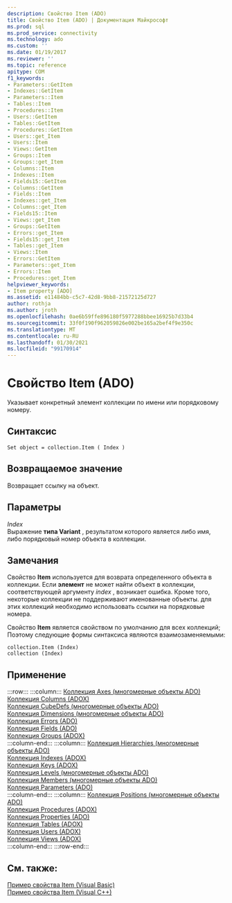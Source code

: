```yaml
---
description: Свойство Item (ADO)
title: Свойство Item (ADO) | Документация Майкрософт
ms.prod: sql
ms.prod_service: connectivity
ms.technology: ado
ms.custom: ''
ms.date: 01/19/2017
ms.reviewer: ''
ms.topic: reference
apitype: COM
f1_keywords:
- Parameters::GetItem
- Indexes::GetItem
- Parameters::Item
- Tables::Item
- Procedures::Item
- Users::GetItem
- Tables::GetItem
- Procedures::GetItem
- Users::get_Item
- Users::Item
- Views::GetItem
- Groups::Item
- Groups::get_Item
- Columns::Item
- Indexes::Item
- Fields15::GetItem
- Columns::GetItem
- Fields::Item
- Indexes::get_Item
- Columns::get_Item
- Fields15::Item
- Views::get_Item
- Groups::GetItem
- Errors::get_Item
- Fields15::get_Item
- Tables::get_Item
- Views::Item
- Errors::GetItem
- Parameters::get_Item
- Errors::Item
- Procedures::get_Item
helpviewer_keywords:
- Item property [ADO]
ms.assetid: e11484bb-c5c7-42d8-9bb8-21572125d727
author: rothja
ms.author: jroth
ms.openlocfilehash: 0ae6b59ffe896180f5977288bbee16925b7d33b4
ms.sourcegitcommit: 33f0f190f962059826e002be165a2bef4f9e350c
ms.translationtype: MT
ms.contentlocale: ru-RU
ms.lasthandoff: 01/30/2021
ms.locfileid: "99170914"
---
```

# <a name="item-property-ado"></a>Свойство Item (ADO)
Указывает конкретный элемент коллекции по имени или порядковому номеру.  
  
## <a name="syntax"></a>Синтаксис  
  
```  
Set object = collection.Item ( Index )  
```  
  
## <a name="return-value"></a>Возвращаемое значение  
 Возвращает ссылку на объект.  
  
## <a name="parameters"></a>Параметры  
 *Index*  
 Выражение **типа Variant** , результатом которого является либо имя, либо порядковый номер объекта в коллекции.  
  
## <a name="remarks"></a>Замечания  
 Свойство **Item** используется для возврата определенного объекта в коллекции. Если **элемент** не может найти объект в коллекции, соответствующей аргументу *index* , возникает ошибка. Кроме того, некоторые коллекции не поддерживают именованные объекты. для этих коллекций необходимо использовать ссылки на порядковые номера.  
  
 Свойство **Item** является свойством по умолчанию для всех коллекций; Поэтому следующие формы синтаксиса являются взаимозаменяемыми:  
  
```  
collection.Item (Index)  
collection (Index)  
```  
  
## <a name="applies-to"></a>Применение  

:::row:::
    :::column:::
        [Коллекция Axes (многомерные объекты ADO)](../ado-md-api/axes-collection-ado-md.md)  
        [Коллекция Columns (ADOX)](../adox-api/columns-collection-adox.md)  
        [Коллекция CubeDefs (многомерные объекты ADO)](../ado-md-api/cubedefs-collection-ado-md.md)  
        [Коллекция Dimensions (многомерные объекты ADO)](../ado-md-api/dimensions-collection-ado-md.md)  
        [Коллекция Errors (ADO)](./errors-collection-ado.md)  
        [Коллекция Fields (ADO)](./fields-collection-ado.md)  
        [Коллекция Groups (ADOX)](../adox-api/groups-collection-adox.md)  
    :::column-end:::
    :::column:::
        [Коллекция Hierarchies (многомерные объекты ADO)](../ado-md-api/hierarchies-collection-ado-md.md)  
        [Коллекция Indexes (ADOX)](../adox-api/indexes-collection-adox.md)  
        [Коллекция Keys (ADOX)](../adox-api/keys-collection-adox.md)  
        [Коллекция Levels (многомерные объекты ADO)](../ado-md-api/levels-collection-ado-md.md)  
        [Коллекция Members (многомерные объекты ADO)](../ado-md-api/members-collection-ado-md.md)  
        [Коллекция Parameters (ADO)](./parameters-collection-ado.md)  
    :::column-end:::
    :::column:::
        [Коллекция Positions (многомерные объекты ADO)](../ado-md-api/positions-collection-ado-md.md)  
        [Коллекция Procedures (ADOX)](../adox-api/procedures-collection-adox.md)  
        [Коллекция Properties (ADO)](./properties-collection-ado.md)  
        [Коллекция Tables (ADOX)](../adox-api/tables-collection-adox.md)  
        [Коллекция Users (ADOX)](../adox-api/users-collection-adox.md)  
        [Коллекция Views (ADOX)](../adox-api/views-collection-adox.md)  
    :::column-end:::
:::row-end:::

## <a name="see-also"></a>См. также:  
 [Пример свойства Item (Visual Basic)](./item-property-example-vb.md)   
 [Пример свойства Item (Visual C++)](./item-property-example-vc.md)